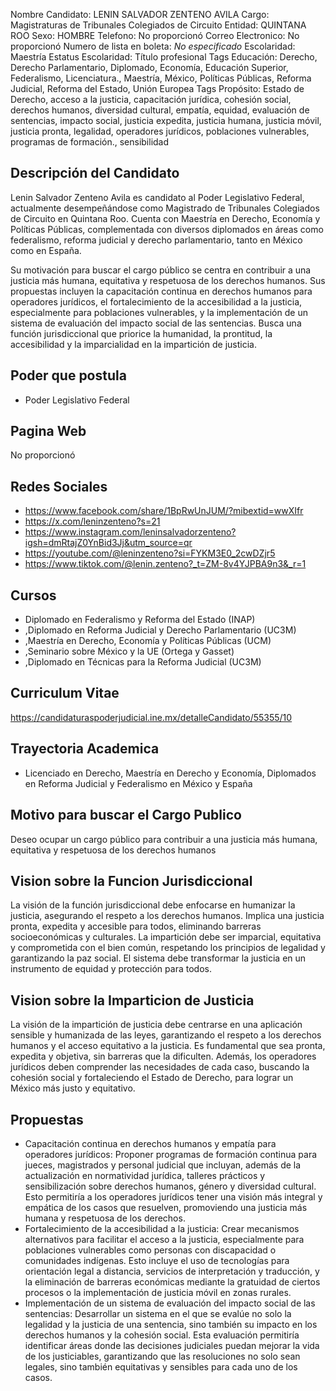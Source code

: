 Nombre Candidato: LENIN SALVADOR ZENTENO AVILA
Cargo: Magistraturas de Tribunales Colegiados de Circuito
Entidad: QUINTANA ROO
Sexo: HOMBRE
Telefono: No proporcionó
Correo Electronico: No proporcionó
Numero de lista en boleta: *No especificado*
Escolaridad: Maestría
Estatus Escolaridad: Título profesional
Tags Educación: Derecho, Derecho Parlamentario, Diplomado, Economía, Educación Superior, Federalismo, Licenciatura., Maestría, México, Políticas Públicas, Reforma Judicial, Reforma del Estado, Unión Europea
Tags Propósito: Estado de Derecho, acceso a la justicia, capacitación jurídica, cohesión social, derechos humanos, diversidad cultural, empatía, equidad, evaluación de sentencias, impacto social, justicia expedita, justicia humana, justicia móvil, justicia pronta, legalidad, operadores jurídicos, poblaciones vulnerables, programas de formación., sensibilidad


## Descripción del Candidato 

Lenin Salvador Zenteno Avila es candidato al Poder Legislativo Federal, actualmente desempeñándose como Magistrado de Tribunales Colegiados de Circuito en Quintana Roo. Cuenta con Maestría en Derecho, Economía y Políticas Públicas, complementada con diversos diplomados en áreas como federalismo, reforma judicial y derecho parlamentario, tanto en México como en España.

Su motivación para buscar el cargo público se centra en contribuir a una justicia más humana, equitativa y respetuosa de los derechos humanos. Sus propuestas incluyen la capacitación continua en derechos humanos para operadores jurídicos, el fortalecimiento de la accesibilidad a la justicia, especialmente para poblaciones vulnerables, y la implementación de un sistema de evaluación del impacto social de las sentencias. Busca una función jurisdiccional que priorice la humanidad, la prontitud, la accesibilidad y la imparcialidad en la impartición de justicia.


## Poder que postula

- Poder Legislativo Federal


## Pagina Web

No proporcionó


## Redes Sociales

- https://www.facebook.com/share/1BpRwUnJUM/?mibextid=wwXIfr
- https://x.com/leninzenteno?s=21
- https://www.instagram.com/leninsalvadorzenteno?igsh=dmRtajZ0YnBid3Jj&utm_source=qr
- https://youtube.com/@leninzenteno?si=FYKM3E0_2cwDZjr5
- https://www.tiktok.com/@lenin.zenteno?_t=ZM-8v4YJPBA9n3&_r=1


## Cursos

- Diplomado en Federalismo y Reforma del Estado (INAP)
- ,Diplomado en Reforma Judicial y Derecho Parlamentario (UC3M)
- ,Maestría en Derecho, Economía y Políticas Públicas (UCM)
- ,Seminario sobre México y la UE (Ortega y Gasset)
- ,Diplomado en Técnicas para la Reforma Judicial (UC3M)


## Curriculum Vitae

https://candidaturaspoderjudicial.ine.mx/detalleCandidato/55355/10


## Trayectoria Academica

- Licenciado en Derecho, Maestría en Derecho y Economía, Diplomados en Reforma Judicial y Federalismo en México y España


## Motivo para buscar el Cargo Publico

Deseo ocupar un cargo público para contribuir a una justicia más humana, equitativa y respetuosa de los derechos humanos


## Vision sobre la Funcion Jurisdiccional

La visión de la función jurisdiccional debe enfocarse en humanizar la justicia, asegurando el respeto a los derechos humanos. Implica una justicia pronta, expedita y accesible para todos, eliminando barreras socioeconómicas y culturales. La impartición debe ser imparcial, equitativa y comprometida con el bien común, respetando los principios de legalidad y garantizando la paz social. El sistema debe transformar la justicia en un instrumento de equidad y protección para todos.


## Vision sobre la Imparticion de Justicia

La visión de la impartición de justicia debe centrarse en una aplicación sensible y humanizada de las leyes, garantizando el respeto a los derechos humanos y el acceso equitativo a la justicia. Es fundamental que sea pronta, expedita y objetiva, sin barreras que la dificulten. Además, los operadores jurídicos deben comprender las necesidades de cada caso, buscando la cohesión social y fortaleciendo el Estado de Derecho, para lograr un México más justo y equitativo.


## Propuestas

- Capacitación continua en derechos humanos y empatía para operadores jurídicos: Proponer programas de formación continua para jueces, magistrados y personal judicial que incluyan, además de la actualización en normatividad jurídica, talleres prácticos y sensibilización sobre derechos humanos, género y diversidad cultural. Esto permitiría a los operadores jurídicos tener una visión más integral y empática de los casos que resuelven, promoviendo una justicia más humana y respetuosa de los derechos.
- Fortalecimiento de la accesibilidad a la justicia: Crear mecanismos alternativos para facilitar el acceso a la justicia, especialmente para poblaciones vulnerables como personas con discapacidad o comunidades indígenas. Esto incluye el uso de tecnologías para orientación legal a distancia, servicios de interpretación y traducción, y la eliminación de barreras económicas mediante la gratuidad de ciertos procesos o la implementación de justicia móvil en zonas rurales.
- Implementación de un sistema de evaluación del impacto social de las sentencias: Desarrollar un sistema en el que se evalúe no solo la legalidad y la justicia de una sentencia, sino también su impacto en los derechos humanos y la cohesión social. Esta evaluación permitiría identificar áreas donde las decisiones judiciales puedan mejorar la vida de los justiciables, garantizando que las resoluciones no solo sean legales, sino también equitativas y sensibles para cada uno de los casos.

